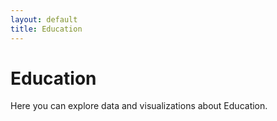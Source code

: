 ```yaml
---
layout: default
title: Education
---
```


# Education
Here you can explore data and visualizations about Education.

